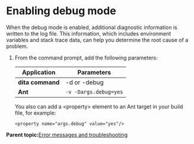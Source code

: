 # Enabling debug mode

When the debug mode is enabled, additional diagnostic information is written to the log file. This information, which includes environment variables and stack trace data, can help you determine the root cause of a problem.

1.  From the command prompt, add the following parameters:

    |Application|Parameters|
    |-----------|----------|
    |**dita command**|-d or -debug|
    |**Ant**|`-v -Dargs.debug=yes`|

    You also can add a <property\> element to an Ant target in your build file, for example:

    ```
    <property name="args.debug" value="yes"/>
    ```


**Parent topic:**[Error messages and troubleshooting](../user-guide/troubleshooting-overview.md)

